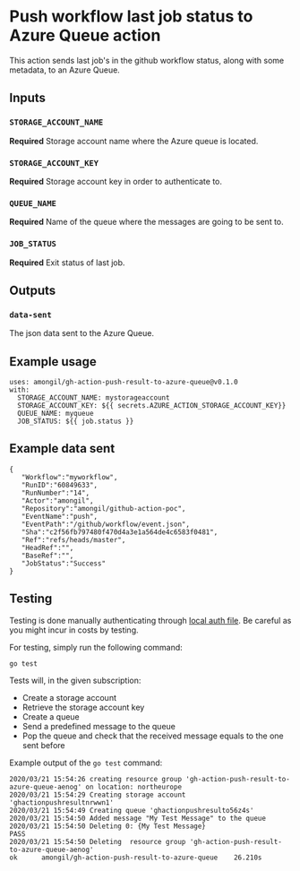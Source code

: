# Push workflow last job status to Azure Queue action

This action sends last job's in the github workflow status, along with some metadata, to an Azure Queue. 

## Inputs

### `STORAGE_ACCOUNT_NAME`

**Required** Storage account name where the Azure queue is located.

### `STORAGE_ACCOUNT_KEY`

**Required** Storage account key in order to authenticate to.

### `QUEUE_NAME`

**Required** Name of the queue where the messages are going to be sent to.

### `JOB_STATUS`

**Required** Exit status of last job.

## Outputs

### `data-sent`

The json data sent to the Azure Queue.

## Example usage

```
uses: amongil/gh-action-push-result-to-azure-queue@v0.1.0
with:
  STORAGE_ACCOUNT_NAME: mystorageaccount
  STORAGE_ACCOUNT_KEY: ${{ secrets.AZURE_ACTION_STORAGE_ACCOUNT_KEY}}
  QUEUE_NAME: myqueue
  JOB_STATUS: ${{ job.status }}
```

## Example data sent
```
{
   "Workflow":"myworkflow",
   "RunID":"60849633",
   "RunNumber":"14",
   "Actor":"amongil",
   "Repository":"amongil/github-action-poc",
   "EventName":"push",
   "EventPath":"/github/workflow/event.json",
   "Sha":"c2f56fb797480f470d4a3e1a564de4c6583f0481",
   "Ref":"refs/heads/master",
   "HeadRef":"",
   "BaseRef":"",
   "JobStatus":"Success"
}
```

## Testing

Testing is done manually authenticating through [local auth file](https://docs.microsoft.com/en-us/azure/python/python-sdk-azure-authenticate#mgmt-auth-file). Be careful as you might incur in costs by testing.

For testing, simply run the following command:

```
go test
```

Tests will, in the given subscription:
- Create a storage account
- Retrieve the storage account key
- Create a queue
- Send a predefined message to the queue
- Pop the queue and check that the received message equals to the one sent before

Example output of the `go test` command:

```
2020/03/21 15:54:26 creating resource group 'gh-action-push-result-to-azure-queue-aenog' on location: northeurope
2020/03/21 15:54:29 Creating storage account 'ghactionpushresultnrwwn1'
2020/03/21 15:54:49 Creating queue 'ghactionpushresulto56z4s'
2020/03/21 15:54:50 Added message "My Test Message" to the queue
2020/03/21 15:54:50 Deleting 0: {My Test Message}
PASS
2020/03/21 15:54:50 Deleting  resource group 'gh-action-push-result-to-azure-queue-aenog'
ok  	amongil/gh-action-push-result-to-azure-queue	26.210s
```
